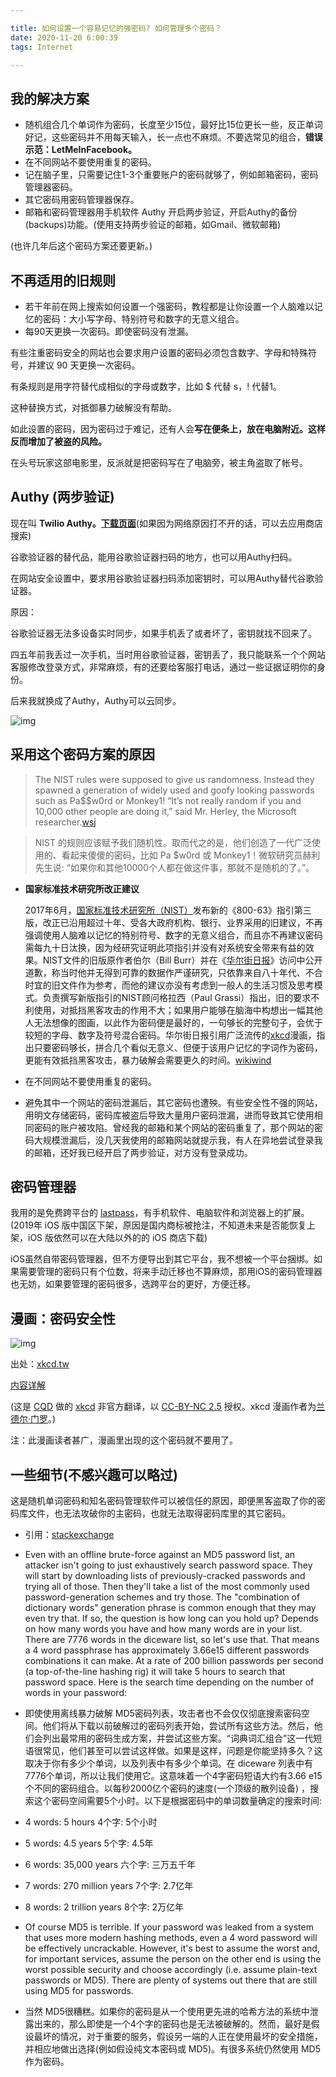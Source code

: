 ```yaml
---

title: 如何设置一个容易记忆的强密码? 如何管理多个密码？
date: 2020-11-20 6:00:39
tags: Internet

---
```

## 我的解决方案

  - 随机组合几个单词作为密码，长度至少15位，最好比15位更长一些，反正单词好记，这些密码并不用每天输入，长一点也不麻烦。不要选常见的组合，**错误示范：LetMeInFacebook。**
  - 在不同网站不要使用重复的密码。
  - 记在脑子里，只需要记住1-3个重要账户的密码就够了，例如邮箱密码，密码管理器密码。
  - 其它密码用密码管理器保存。
  - 邮箱和密码管理器用手机软件 Authy 开启两步验证，开启Authy的备份(backups)功能。(使用支持两步验证的邮箱，如Gmail、微软邮箱)

  (也许几年后这个密码方案还要更新。)

## 不再适用的旧规则

  - 若干年前在网上搜索如何设置一个强密码，教程都是让你设置一个人脑难以记忆的密码：大小写字母、特别符号和数字的无意义组合。
  - 每90天更换一次密码。即使密码没有泄漏。

有些注重密码安全的网站也会要求用户设置的密码必须包含数字、字母和特殊符号，并建议 90 天更换一次密码。

  有条规则是用字符替代成相似的字母或数字，比如 $ 代替 s，! 代替1。

  这种替换方式，对抵御暴力破解没有帮助。

  如此设置的密码，因为密码过于难记，还有人会**写在便条上，放在电脑附近。这样反而增加了被盗的风险。**

  在头号玩家这部电影里，反派就是把密码写在了电脑旁，被主角盗取了帐号。

## Authy (两步验证)

现在叫 **Twilio Authy。**[**下载页面**](https://authy.com/download/)(如果因为网络原因打不开的话，可以去应用商店搜索)

谷歌验证器的替代品，能用谷歌验证器扫码的地方，也可以用Authy扫码。

在网站安全设置中，要求用谷歌验证器扫码添加密钥时，可以用Authy替代谷歌验证器。

原因：

谷歌验证器无法多设备实时同步，如果手机丢了或者坏了，密钥就找不回来了。

四五年前我丢过一次手机，当时用谷歌验证器，密钥丢了，我只能联系一个个网站客服修改登录方式，非常麻烦，有的还要给客服打电话，通过一些证据证明你的身份。

后来我就换成了Authy，Authy可以云同步。

  ![img](https://res.cloudinary.com/djyqus4uy/image/upload/v1605853418/Blog/authy_s1kw4h.gif)

## 采用这个密码方案的原因

> The NIST rules were supposed to give us randomness. Instead they spawned a generation of widely used and goofy looking passwords such as Pa$$w0rd or Monkey1! “It’s not really random if you and 10,000 other people are doing it,” said Mr. Herley, the Microsoft researcher.[wsj](.https://www.wsj.com/articles/the-man-who-wrote-those-password-rules-has-a-new-tip-n3v-r-m1-d-1502124118)

> NIST 的规则应该赋予我们随机性。取而代之的是，他们创造了一代广泛使用的、看起来傻傻的密码，比如 Pa $w0rd 或 Monkey1！微软研究员赫利先生说: “如果你和其他10000个人都在做这件事，那就不是随机的了。”。

  - **国家标准技术研究所改正建议**

    2017年6月，[国家标准技术研究所（NIST）](https://www.wikiwand.com/zh-sg/國家標準技術研究所)发布新的《800-63》指引第三版，改正已沿用超过十年、受各大政府机构、银行、业界采用的旧建议，不再强调使用人脑难以记忆的特别符号、数字的无意义组合，而且亦不再建议密码需每九十日汰换，因为经研究证明此项指引并没有对系统安全带来有益的效果。NIST文件的旧版原作者伯尔（Bill Burr）并在《[华尔街日报](https://www.wikiwand.com/zh-sg/華爾街日報)》访问中公开道歉，称当时他并无得到可靠的数据作严谨研究，只依靠来自八十年代、不合时宜的旧文件作为参考，而他的建议亦没有考虑到一般人的生活习惯及思考模式。负责撰写新版指引的NIST顾问格拉西（Paul Grassi）指出，旧的要求不利使用，对抵挡黑客攻击的作用不大；如果用户能够在脑海中构想出一幅其他人无法想像的图画，以此作为密码便是最好的，一句够长的完整句子，会优于较短的字母、数字及符号混合密码。华尔街日报引用广泛流传的[xkcd](https://www.wikiwand.com/zh-sg/Xkcd)漫画，指出只要密码够长，拼合几个看似无意义、但便于该用户记忆的字词作为密码，更能有效抵挡黑客攻击，暴力破解会需要更久的时间。[wikiwind](https://www.wikiwand.com/zh-sg/密码强度)

  - 在不同网站不要使用重复的密码。

  - 避免其中一个网站的密码泄漏后，其它密码也遭殃。有些安全性不强的网站，用明文存储密码，密码库被盗后导致大量用户密码泄漏，进而导致其它使用相同密码的账户被攻陷。曾经我的邮箱和某个网站的密码重复了，那个网站的密码大规模泄漏后，没几天我使用的邮箱网站就提示我，有人在异地尝试登录我的邮箱，还好我已经开启了两步验证，对方没有登录成功。

## 密码管理器

我用的是免费跨平台的 [lastpass](https://www.lastpass.com/)，有手机软件、电脑软件和浏览器上的扩展。(2019年 iOS 版中国区下架，原因是国内商标被抢注，不知道未来是否能恢复上架，iOS 版依然可以在大陆以外的的 iOS 商店下载)

iOS虽然自带密码管理器，但不方便导出到其它平台，我不想被一个平台捆绑。如果需要管理的密码只有个位数，将来手动迁移也不算麻烦，那用iOS的密码管理器也无妨，如果要管理的密码很多，选跨平台的更好，方便迁移。

## 漫画：密码安全性

  ![img](https://res.cloudinary.com/djyqus4uy/image/upload/v1605853420/Blog/xkcd_password_q43cez.png)

出处：[xkcd.tw](https://xkcd.tw/936)

[内容详解](https://explainxkcd.com/936)

(这是 [CQD](https://cqd.tw/) 做的 [xkcd](https://xkcd.com/) 非官方翻译，以 [CC-BY-NC 2.5](https://creativecommons.org/licenses/by-nc/2.5/) 授权。xkcd 漫画作者为[兰德尔·门罗](https://zh.wikipedia.org/wiki/兰德尔·门罗)。)

注：此漫画读者甚广，漫画里出现的这个密码就不要用了。

## 一些细节(不感兴趣可以略过)

  这是随机单词密码和知名密码管理软件可以被信任的原因，即便黑客盗取了你的密码库文件，也无法攻破你的主密码，也就无法取得密码库里的其它密码。

  - 引用：[stackexchange](https://security.stackexchange.com/a/192591)

  - Even with an offline brute-force against an MD5 password list, an attacker isn't going to just exhaustively search password space. They will start by downloading lists of previously-cracked passwords and trying all of those. Then they'll take a list of the most commonly used password-generation schemes and try those. The "combination of dictionary words" generation phrase is common enough that they may even try that. If so, the question is how long can you hold up? Depends on how many words you have and how many words are in your list. There are 7776 words in the diceware list, so let's use that. That means a 4 word passphrase has approximately 3.66e15 different passwords combinations it can make. At a rate of 200 billion passwords per second (a top-of-the-line hashing rig) it will take 5 hours to search that password space. Here is the search time depending on the number of words in your password:

  - 即使使用离线暴力破解 MD5密码列表，攻击者也不会仅仅彻底搜索密码空间。他们将从下载以前破解过的密码列表开始，尝试所有这些方法。然后，他们会列出最常用的密码生成方案，并尝试这些方案。“词典词汇组合”这一代短语很常见，他们甚至可以尝试这样做。如果是这样，问题是你能坚持多久？这取决于你有多少个单词，以及列表中有多少个单词。在 diceware 列表中有7776个单词，所以让我们使用它。这意味着一个4字密码短语大约有3.66 e15个不同的密码组合。以每秒2000亿个密码的速度(一个顶级的散列设备) ，搜索这个密码空间需要5个小时。以下是根据密码中的单词数量确定的搜索时间:

  - 4 words: 5 hours 4个字: 5个小时
  - 5 words: 4.5 years 5个字: 4.5年
  - 6 words: 35,000 years 六个字: 三万五千年
  - 7 words: 270 million years 7个字: 2.7亿年
  - 8 words: 2 trillion years 8个字: 2万亿年

  - Of course MD5 is terrible. If your password was leaked from a system that uses more modern hashing methods, even a 4 word password will be effectively uncrackable. However, it's best to assume the worst and, for important services, assume the person on the other end is using the worst possible security and choose accordingly (i.e. assume plain-text passwords or MD5). There are plenty of systems out there that are still using MD5 for passwords.

  - 当然 MD5很糟糕。如果你的密码是从一个使用更先进的哈希方法的系统中泄露出来的，那么即使是一个4个字的密码也是无法被破解的。然而，最好是假设最坏的情况，对于重要的服务，假设另一端的人正在使用最坏的安全措施，并相应地做出选择(例如假设纯文本密码或 MD5)。有很多系统仍然使用 MD5作为密码。

